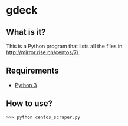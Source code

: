 # gdeck

## What is it?
This is a Python program that lists all the files in http://mirror.rise.ph/centos/7/.

## Requirements
- [Python 3](https://www.python.org/downloads/)

## How to use?
```
>>> python centos_scraper.py
```
